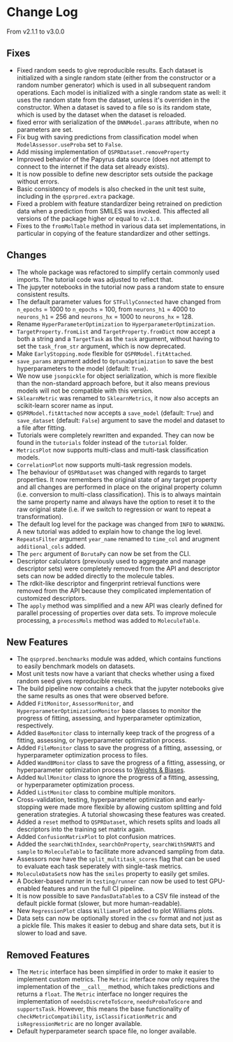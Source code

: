 # Change Log

From v2.1.1 to v3.0.0

## Fixes

- Fixed random seeds to give reproducible results. Each dataset is initialized with a
  single random state (either from the constructor or a random number generator) which
  is used in all subsequent random operations. Each model is initialized with a single
  random state as well: it uses the random state from the dataset, unless it's overriden
  in the constructor. When a dataset is saved to a file so is its random state, which is
  used by the dataset when the dataset is reloaded.
- fixed error with serialization of the `DNNModel.params` attribute, when no parameters
  are set.
- Fix bug with saving predictions from classification model
  when `ModelAssessor.useProba` set to `False`.
- Add missing implementation of `QSPRDataset.removeProperty`
- Improved behavior of the Papyrus data source (does not attempt to connect to the
  internet if the data set already exists).
- It is now possible to define new descriptor sets outside the package without errors.
- Basic consistency of models is also checked in the unit test suite, including in
  the `qsprpred.extra` package.
- Fixed a problem with feature standardizer being retrained on prediction data when a
  prediction from SMILES was invoked. This affected all versions of the package higher
  or equal to `v2.1.0`.
- Fixes to the  `fromMolTable` method in various data set implementations, in particular
  in copying of the feature standardizer and other settings.

## Changes

- The whole package was refactored to simplify certain commonly used imports. The
  tutorial code was adjusted to reflect that.
- The jupyter notebooks in the tutorial now pass a random state to ensure consistent
  results.
- The default parameter values for `STFullyConnected` have changed from `n_epochs` =
  1000 to `n_epochs` = 100, from `neurons_h1` = 4000 to `neurons_h1` = 256
  and `neurons_hx` = 1000 to `neurons_hx` = 128.
- Rename `HyperParameterOptimization` to `HyperparameterOptimization`.
- `TargetProperty.fromList` and `TargetProperty.fromDict` now accept a both a string and
  a `TargetTask` as the `task` argument,
  without having to set the `task_from_str` argument, which is now deprecated.
- Make `EarlyStopping.mode` flexible for `QSPRModel.fitAttached`.
- `save_params` argument added to `OptunaOptimization` to save the best hyperparameters
  to the model (default: `True`).
- We now use `jsonpickle` for object serialization, which is more flexible than the
  non-standard approach before, but it also means previous models will not be compatible
  with this version.
- `SklearnMetric` was renamed to `SklearnMetrics`, it now also accepts an scikit-learn
  scorer name as input.
- `QSPRModel.fitAttached` now accepts a `save_model` (default: `True`)
  and `save_dataset` (default: `False`) argument to save the model and dataset to a file
  after fitting.
- Tutorials were completely rewritten and expanded. They can now be found in
  the `tutorials` folder instead of the `tutorial` folder.
- `MetricsPlot` now supports multi-class and multi-task classification models.
- `CorrelationPlot` now supports multi-task regression models.
- The behaviour of `QSPRDataset` was changed with regards to target properties. It now
  remembers the original state of any target property and all changes are performed in
  place on the original property column (i.e. conversion to multi-class classification).
  This is to always maintain the same property name and always have the option to reset
  it to the raw original state (i.e. if we switch to regression or want to repeat a
  transformation).
- The default log level for the package was changed from `INFO` to `WARNING`. A new
  tutorial
  was added to explain how to change the log level.
- `RepeatsFilter` argument `year_name` renamed to `time_col` and
  arugment `additional_cols` added.
- The `perc` argument of `BorutaPy` can now be set from the CLI.
- Descriptor calculators (previously used to aggregate and manage descriptor sets) were
  completely removed from the API and descriptor sets can now be added directly to the
  molecule tables.
- The rdkit-like descriptor and fingerprint retrieval functions were removed from the
  API because they complicated implementation of customized descriptors.
- The `apply` method was simplified and a new API was clearly defined for parallel
  processing of properties over data sets. To improve molecule processing,
  a `processMols` method was added to `MoleculeTable`.

## New Features

- The `qsprpred.benchmarks` module was added, which contains functions to easily
  benchmark
  models on datasets.
- Most unit tests now have a variant that checks whether using a fixed random seed gives
  reproducible results.
- The build pipeline now contains a check that the jupyter notebooks give the same
  results as ones that were observed before.
- Added `FitMonitor`, `AssessorMonitor`, and `HyperparameterOptimizationMonitor` base
  classes to monitor the progress of fitting, assessing, and hyperparameter
  optimization, respectively.
- Added `BaseMonitor` class to internally keep track of the progress of a fitting,
  assessing, or hyperparameter optimization process.
- Added `FileMonitor` class to save the progress of a fitting, assessing, or
  hyperparameter optimization process to files.
- Added `WandBMonitor` class to save the progress of a fitting, assessing, or
  hyperparameter optimization process to [Weights & Biases](https://wandb.ai/).
- Added `NullMonitor` class to ignore the progress of a fitting, assessing, or
  hyperparameter optimization process.
- Added `ListMonitor` class to combine multiple monitors.
- Cross-validation, testing, hyperparameter optimization and early-stopping were made
  more flexible by allowing custom splitting and fold generation strategies. A tutorial
  showcasing these features was created.
- Added a `reset` method to `QSPRDataset`, which resets splits and loads all descriptors
  into the training set matrix again.
- Added `ConfusionMatrixPlot` to plot confusion matrices.
- Added the `searchWithIndex`, `searchOnProperty`, `searchWithSMARTS` and `sample`
  to `MoleculeTable` to facilitate more advanced sampling from data.
- Assessors now have the `split_multitask_scores` flag that can be used to evaluate each
  task seperately with single-task metrics.
- `MoleculeDataSet`s now has the `smiles` property to easily get smiles.
- A Docker-based runner in `testing/runner` can now be used to test GPU-enabled features
  and run the full CI pipeline.
- It is now possible to save `PandasDataTable`s to a CSV file instead of the default
  pickle format (slower, but more human-readable).
- New `RegressionPlot` class  `WilliamsPlot` added to plot Williams plots.
- Data sets can now be optionally stored in the `csv` format and not just as a pickle
  file. This makes it easier to debug and share data sets, but it is slower to load and
  save.

## Removed Features

- The `Metric` interface has been simplified in order to make it easier to implement
  custom metrics. The `Metric` interface now only requires the implementation of
  the `__call__` method, which takes predictions and returns a `float`. The `Metric`
  interface no longer requires the implementation
  of `needsDiscreteToScore`, `needsProbaToScore` and `supportsTask`. However, this means
  the base functionality of `checkMetricCompatibility`, `isClassificationMetric`
  and `isRegressionMetric` are no longer available.
- Default hyperparameter search space file, no longer available.
